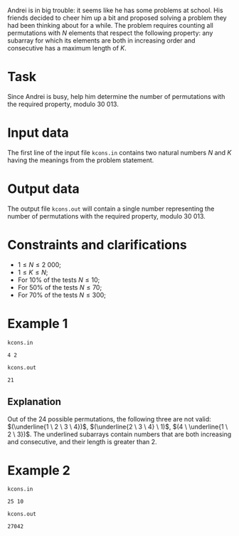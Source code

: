 Andrei is in big trouble: it seems like he has some problems at school. His friends decided to cheer him up a bit and proposed solving a problem they had been thinking about for a while. The problem requires counting all permutations with $N$ elements that respect the following property: any subarray for which its elements are both in increasing order and consecutive has a maximum length of $K$.

# Task

Since Andrei is busy, help him determine the number of permutations with the required property, modulo $30 \ 013$.

# Input data

The first line of the input file `kcons.in` contains two natural numbers $N$ and $K$ having the meanings from the problem statement.

# Output data

The output file `kcons.out` will contain a single number representing the number of permutations with the required property, modulo $30 \ 013$.

# Constraints and clarifications

* $1 \leq N \leq 2 \ 000$;
* $1 \leq K \leq N$;
* For $10\%$ of the tests $N \leq 10$;
* For $50\%$ of the tests $N \leq 70$;
* For $70\%$ of the tests $N \leq 300$;

# Example 1

`kcons.in`
```
4 2
```

`kcons.out`
```
21
```

## Explanation

Out of the $24$ possible permutations, the following three are not valid: $(\underline{1 \ 2 \ 3 \ 4})$, $(\underline{2 \ 3 \ 4} \ 1)$, $(4 \ \underline{1 \ 2 \ 3})$. The underlined subarrays contain numbers that are both increasing and consecutive, and their length is greater than $2$.

# Example 2

`kcons.in`
```
25 10
```

`kcons.out`
```
27042
```
